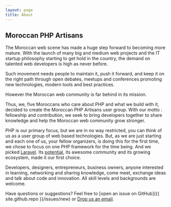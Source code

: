 ```yaml
---
layout: page
title: About
---
```


## Moroccan PHP Artisans

The Moroccan web scene has made a huge step forward to becoming more mature. With the launch of many big and medium web projects and the IT startup philosophy starting to get hold in the country, the demand on talented web developers is high as never before.

Such movement needs people to maintain it, push it forward, and keep it on the right path through open debates, meetups and conferences promoting new technologies, modern tools and best practices.

However the Moroccan web community is far behind in its mission.

Thus, we, five Moroccans who care about PHP and what we build with it, decided to create the Moroccan PHP Artisans user group. With our motto : fellowship and contribution, we seek to bring developers together to share knowledge and help the Moroccan web community grow stronger.

PHP is our primary focus, but we are in no way restricted, you can think of us as a user group of web based technologies. But, as we are just starting and each one of us, your fellow organizers, is doing this for the first time, we chose to focus on one PHP framework for the time being. And we picked [Laravel](http://laravel.com). Its [potential](http://www.sitepoint.com/best-php-frameworks-2014/), its awesome community and its growing ecosystem, made it our first choice.

Developers, designers, entrepreneurs, business owners, anyone interested in learning, networking and sharing knowledge, come meet, exchange ideas and talk about code and innovation. All skill levels and backgrounds are welcome.

Have questions or suggestions? Feel free to [open an issue on GitHub]({{ site.github.repo }}/issues/new) or [Drop us an email](mailto:alaouym@gmail.com).